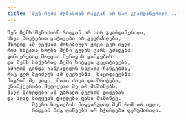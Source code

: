 ```yaml
---
title: 'შენ ჩემს მუზასთან რადგან არ ხარ ჯვარდაწერილი...'
---
```


    შენ ჩემს მუზასთან რადგან არ ხარ ჯვარდაწერილი,
    სხვა პოეტებით გატაცება არ გეკრძალება,
    მხოლოდ ამ ლექსით მოხიბლული ვიცი ვერ ივლი,
    როს სხვათა ხოტბა შენი გულის კარს ეძალება.
    გონიერებაც მოუცია შენთვის განგებას
    და შენს საქებრად ჩემი სიტყვა გეცოტავება,
    ამიტომ გინდა განგადიდონ სხვათა ჩანგებმა,
    რაც ვერ შეიძლეს ამ ლექსებმა, საცოდავებმა.
    მაგრამ მე ვიცი, მათი ძალა დაიშრიტება,
    ენამჭევრობა მეტოქეთა მე არ მაშინებს,
    მალე მიხვდები ამ უბრალო ლექსის დიდებას
    და ალალ სიტყვას დაედება ფასი მაშინვე.
            მჯერა სიყალბის მოყვარულად შენ რომ არ ივლი,
            რადგან მაგ ღაწვებს არ სჭირდება ფერუმარილი.
